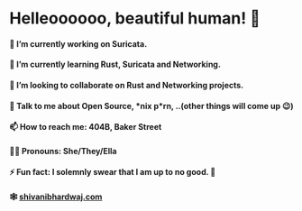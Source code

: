 # Helleoooooo, beautiful human! 👋


#### 🔭 I’m currently working on Suricata.

#### 🌱 I’m currently learning Rust, Suricata and Networking.

#### 👯 I’m looking to collaborate on Rust and Networking projects.

#### 💬 Talk to me about Open Source, \*nix p\*rn, ..(other things will come up 😉)

#### 📫 How to reach me: 404B, Baker Street

#### 🤷‍♀️ Pronouns: She/They/Ella

#### ⚡ Fun fact: I solemnly swear that I am up to no good. 🙂

#### 🕸 [shivanibhardwaj.com](https://shivanibhardwaj.com)
